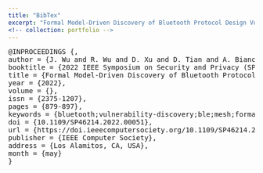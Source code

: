 ```yaml
---
title: "BibTex"
excerpt: "Formal Model-Driven Discovery of Bluetooth Protocol Design Vulnerabilities"
<!-- collection: portfolio -->
---
```


<pre>
@INPROCEEDINGS {,
author = {J. Wu and R. Wu and D. Xu and D. Tian and A. Bianchi},
booktitle = {2022 IEEE Symposium on Security and Privacy (SP)},
title = {Formal Model-Driven Discovery of Bluetooth Protocol Design Vulnerabilities},
year = {2022},
volume = {},
issn = {2375-1207},
pages = {879-897},
keywords = {bluetooth;vulnerability-discovery;ble;mesh;formal-methods;specifications},
doi = {10.1109/SP46214.2022.00051},
url = {https://doi.ieeecomputersociety.org/10.1109/SP46214.2022.00051},
publisher = {IEEE Computer Society},
address = {Los Alamitos, CA, USA},
month = {may}
}
</pre>
